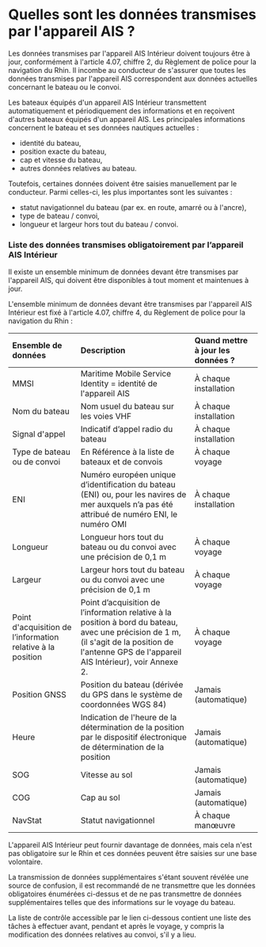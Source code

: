 # Quelles sont les données transmises par l'appareil AIS ?

Les données transmises par l'appareil AIS Intérieur doivent toujours être à jour, conformément à l'article 4.07, chiffre 2, du Règlement de police pour la navigation du Rhin. Il incombe au conducteur de s'assurer que toutes les données transmises par l'appareil AIS correspondent aux données actuelles concernant le bateau ou le convoi.

Les bateaux équipés d'un appareil AIS Intérieur transmettent automatiquement et périodiquement des informations et en reçoivent d'autres bateaux équipés d'un appareil AIS. Les principales informations concernent le bateau et ses données nautiques actuelles :

* identité du bateau,
* position exacte du bateau,
* cap et vitesse du bateau,
* autres données relatives au bateau.

Toutefois, certaines données doivent être saisies manuellement par le conducteur. Parmi celles-ci, les plus importantes sont les suivantes :

* statut navigationnel du bateau \(par ex. en route, amarré ou à l'ancre\),
* type de bateau / convoi,
* longueur et largeur hors tout du bateau / convoi.

### **Liste des données transmises obligatoirement par l’appareil AIS Intérieur**

Il existe un ensemble minimum de données devant être transmises par l'appareil AIS, qui doivent être disponibles à tout moment et maintenues à jour.

L'ensemble minimum de données devant être transmises par l'appareil AIS Intérieur est fixé à l'article 4.07, chiffre 4, du Règlement de police pour la navigation du Rhin :

| Ensemble de données | Description | Quand mettre à jour les données ? |
| :--- | :--- | :--- |
| MMSI | Maritime Mobile Service Identity = identité de l'appareil AIS | À chaque installation |
| Nom du bateau | Nom usuel du bateau sur les voies VHF | À chaque installation |
| Signal d'appel | Indicatif d’appel radio du bateau | À chaque installation |
| Type de bateau ou de convoi | En Référence à la liste de bateaux et de convois | À chaque voyage |
| ENI | Numéro européen unique d’identification du bateau \(ENI\) ou, pour les navires de mer auxquels n’a pas été attribué de numéro ENI, le numéro OMI | À chaque installation |
| Longueur | Longueur hors tout du bateau ou du convoi avec une précision de 0,1 m | À chaque voyage |
| Largeur | Largeur hors tout du bateau ou du convoi avec une précision de 0,1 m | À chaque voyage |
| Point d'acquisition de l’information relative à la position | Point d’acquisition de l’information relative à la position à bord du bateau, avec une précision de 1 m, \(il s'agit de la position de l'antenne GPS de l'appareil AIS Intérieur\), voir Annexe 2. | À chaque voyage |
| Position GNSS | Position du bateau \(dérivée du GPS dans le système de coordonnées WGS 84\) | Jamais \(automatique\) |
| Heure | Indication de l'heure de la détermination de la position par le dispositif électronique de détermination de la position | Jamais \(automatique\) |
| SOG | Vitesse au sol | Jamais \(automatique\) |
| COG | Cap au sol | Jamais \(automatique\) |
| NavStat | Statut navigationnel | À chaque manœuvre |

L'appareil AIS Intérieur peut fournir davantage de données, mais cela n'est pas obligatoire sur le Rhin et ces données peuvent être saisies sur une base volontaire.

La transmission de données supplémentaires s'étant souvent révélée une source de confusion, il est recommandé de ne transmettre que les données obligatoires énumérées ci-dessus et de ne pas transmettre de données supplémentaires telles que des informations sur le voyage du bateau.

La liste de contrôle accessible par le lien ci-dessous contient une liste des tâches à effectuer avant, pendant et après le voyage, y compris la modification des données relatives au convoi, s'il y a lieu.

